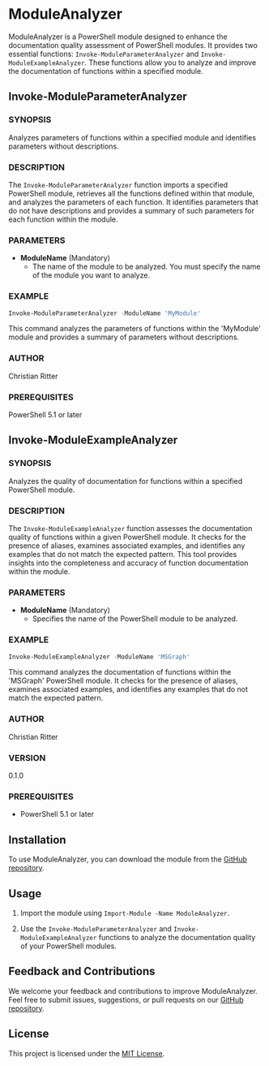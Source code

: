 # ModuleAnalyzer

ModuleAnalyzer is a PowerShell module designed to enhance the documentation quality assessment of PowerShell modules. It provides two essential functions: `Invoke-ModuleParameterAnalyzer` and `Invoke-ModuleExampleAnalyzer`. These functions allow you to analyze and improve the documentation of functions within a specified module.

## Invoke-ModuleParameterAnalyzer

### SYNOPSIS

Analyzes parameters of functions within a specified module and identifies parameters without descriptions.

### DESCRIPTION

The `Invoke-ModuleParameterAnalyzer` function imports a specified PowerShell module, retrieves all the functions defined within that module, and analyzes the parameters of each function. It identifies parameters that do not have descriptions and provides a summary of such parameters for each function within the module.

### PARAMETERS

- **ModuleName** (Mandatory)
  - The name of the module to be analyzed. You must specify the name of the module you want to analyze.

### EXAMPLE

```powershell
Invoke-ModuleParameterAnalyzer -ModuleName 'MyModule'
```

This command analyzes the parameters of functions within the 'MyModule' module and provides a summary of parameters without descriptions.

### AUTHOR

Christian Ritter

### PREREQUISITES

PowerShell 5.1 or later

## Invoke-ModuleExampleAnalyzer

### SYNOPSIS

Analyzes the quality of documentation for functions within a specified PowerShell module.

### DESCRIPTION

The `Invoke-ModuleExampleAnalyzer` function assesses the documentation quality of functions within a given PowerShell module. It checks for the presence of aliases, examines associated examples, and identifies any examples that do not match the expected pattern. This tool provides insights into the completeness and accuracy of function documentation within the module.

### PARAMETERS

- **ModuleName** (Mandatory)
  - Specifies the name of the PowerShell module to be analyzed.

### EXAMPLE

```powershell
Invoke-ModuleExampleAnalyzer -ModuleName 'MSGraph'
```

This command analyzes the documentation of functions within the 'MSGraph' PowerShell module. It checks for the presence of aliases, examines associated examples, and identifies any examples that do not match the expected pattern.

### AUTHOR

Christian Ritter

### VERSION

0.1.0

### PREREQUISITES

- PowerShell 5.1 or later

## Installation

To use ModuleAnalyzer, you can download the module from the [GitHub repository](https://github.com/HCRitter/PSModuleAnalyzer).

## Usage

1. Import the module using `Import-Module -Name ModuleAnalyzer`.

2. Use the `Invoke-ModuleParameterAnalyzer` and `Invoke-ModuleExampleAnalyzer` functions to analyze the documentation quality of your PowerShell modules.

## Feedback and Contributions

We welcome your feedback and contributions to improve ModuleAnalyzer. Feel free to submit issues, suggestions, or pull requests on our [GitHub repository](https://github.com/HCRitter/PSModuleAnalyzer).

## License

This project is licensed under the [MIT License](LICENSE).
